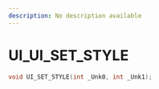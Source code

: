 ```yaml
---
description: No description available 
---
```


# UI\_UI_SET_STYLE

```cpp
void UI_SET_STYLE(int _Unk0, int _Unk1);
```